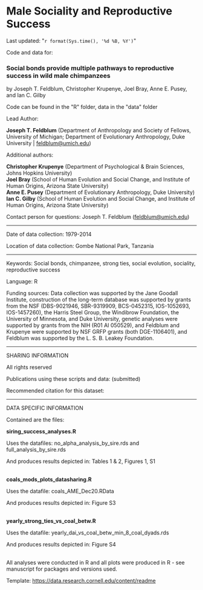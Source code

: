 # Male Sociality and Reproductive Success

Last updated: "`r format(Sys.time(), '%d %B, %Y')`"

Code and data for: 

### Social bonds provide multiple pathways to reproductive success in wild male chimpanzees

by Joseph T. Feldblum, Christopher Krupenye, Joel Bray, Anne E. Pusey, and Ian C. Gilby

Code can be found in the "R" folder, data in the "data" folder

Lead Author:

**Joseph T. Feldblum** (Department of Anthropology and Society of Fellows, University of Michigan; Department of Evolutionary Anthropology, Duke University | feldblum@umich.edu)

Additional authors: 

**Christopher Krupenye** (Department of Psychological & Brain Sciences, Johns Hopkins University)\
**Joel Bray** (School of Human Evolution and Social Change, and Institute of Human Origins, Arizona State University)\
**Anne E. Pusey** (Department of Evolutionary Anthropology, Duke University)\
**Ian C. Gilby** (School of Human Evolution and Social Change, and Institute of Human Origins, Arizona State University) 

Contact person for questions: Joseph T. Feldblum (feldblum@umich.edu)

<hr/> 

Date of data collection: 1979-2014

Location of data collection: Gombe National Park, Tanzania

<hr/> 

Keywords:  Social bonds, chimpanzee, strong ties, social evolution, sociality, reproductive success

Language: R

Funding sources: Data collection was supported by the Jane Goodall Institute, construction of the long-term database was supported by grants from the NSF (DBS-9021946, SBR-9319909, BCS-0452315, IOS-1052693, IOS-1457260), the Harris Steel Group, the Windibrow Foundation, the University of Minnesota, and Duke University, genetic analyses were supported by grants from the NIH (R01 AI 050529), and Feldblum and Krupenye were supported by NSF GRFP grants (both DGE-1106401), and Feldblum was supported by the L. S. B. Leakey Foundation.

<hr/> 

SHARING INFORMATION

All rights reserved

Publications using these scripts and data:  (submitted)

Recommended citation for this dataset: 

<hr/> 

DATA SPECIFIC INFORMATION

Contained are the files:

**siring_success_analyses.R**

Uses the datafiles: no_alpha_analysis_by_sire.rds and full_analysis_by_sire.rds

And produces results depicted in: Tables 1 & 2, Figures 1, S1

\
**coals_mods_plots_datasharing.R**

Uses the datafile: coals_AME_Dec20.RData

And produces results depicted in: Figure S3

\
**yearly_strong_ties_vs_coal_betw.R**

Uses the datafile: yearly_dai_vs_coal_betw_min_8_coal_dyads.rds

And produces results depicted in: Figure S4


\
All analyses were conducted in R and all plots were produced in R - see manuscript for packages and versions used. 

Template: https://data.research.cornell.edu/content/readme
